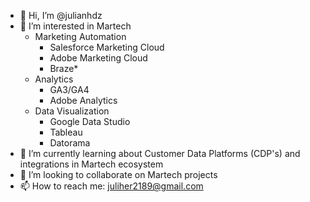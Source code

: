 * 👋 Hi, I’m @julianhdz
* 👀 I’m interested in Martech
  * Marketing Automation
    * Salesforce Marketing Cloud
    * Adobe Marketing Cloud
    * Braze*
  * Analytics
    * GA3/GA4
    * Adobe Analytics
  * Data Visualization
    * Google Data Studio
    * Tableau
    * Datorama
* 🌱 I’m currently learning about Customer Data Platforms (CDP's) and integrations in Martech ecosystem
* 💞️ I’m looking to collaborate on Martech projects
* 📫 How to reach me: juliher2189@gmail.com

<!---
julianhdz/julianhdz is a ✨ special ✨ repository because its `README.md` (this file) appears on your GitHub profile.
You can click the Preview link to take a look at your changes.
--->
